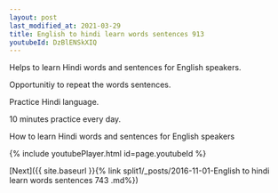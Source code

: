 ```yaml
---
layout: post
last_modified_at: 2021-03-29
title: English to hindi learn words sentences 913 
youtubeId: DzBlENSkXIQ
---
```

 
 
Helps to learn Hindi words and sentences for English speakers.

Opportunitiy to repeat the words sentences. 

Practice Hindi language. 
 
10 minutes practice every day. 
 
How to learn Hindi words and sentences for English speakers 
 
{% include youtubePlayer.html id=page.youtubeId %}
 
 
[Next]({{ site.baseurl }}{% link  split1/_posts/2016-11-01-English to hindi learn words sentences 743 .md%})
 
